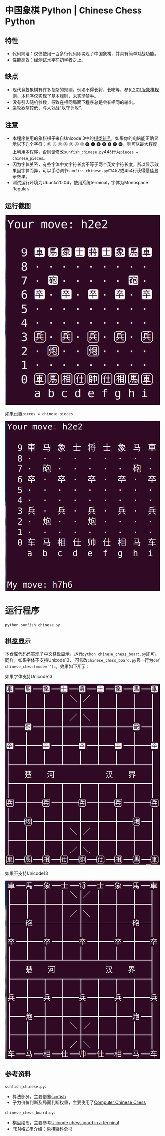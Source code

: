 # 中国象棋 Python | Chinese Chess Python

## 特性
- 代码简洁：仅仅使用一百多行代码即实现了中国象棋，并具有简单对战功能。
- 性能高效：经测试水平在初学者之上。

## 缺点
- 现代竞技象棋有许多复杂的规则，例如不得长将，长吃等，参见[2011版象棋规则](http://www.xqbase.com/protocol/rule2011.pdf)。本程序仅实现了基本规则，未实现禁手。
- 没有引入随机参数，导致在相同局面下程序总是会有相同的输出。
- 进攻欲望较低，与人对战“以守为攻”。

## 注意
- 本程序使用的象棋棋子来自Unicode13中的[棋类符号](https://www.unicode.org/charts/PDF/U1FA00.pdf)，如果你的电脑能正确显示以下几个字符：🩠 🩡 🩢 🩣 🩤 🩦 🩥 🩧 🩨 🩩 🩪 🩫 🩭 🩬，则可以最大程度上利用本程序，否则请修改`sunfish_chinese.py`448行为`pieces = chinese_pieces`。
- 因为字体关系，有些字体中文字符长度不等于两个英文字符长度，所以显示效果因字体而异，可以手动调节`sunfish_chinese.py`中452或454行获得最佳显示效果。
- 测试运行环境为Ubuntu20.04，使用系统terminal，字体为Monospace Regular。

## 运行截图

![xiangqi_unicode](screenshot/xiangqi_unicode.png)

如果设置`pieces = chinese_pieces`

![xaingqi_chinese](screenshot/xiangqi_chinese.png)

# 运行程序
```shell
python sunfish_chinese.py
```

## 棋盘显示
本仓库代码还实现了中文棋盘显示，运行`python chinese_chess_board.py`即可。同样，如果字体不支持Unicode13， 可修改`chinese_chess_board.py`第一行为`def chinese_chess(mode=''):`。效果如下所示：

如果字体支持Unicode13

![chess_board_unicode](screenshot/chess_board_unicode.png)

如果不支持Unicode13

![chess_board_chinese](screenshot/chess_board_chinese.png)

## 参考资料
`sunfish_chinese.py`:
- 算法部分，主要借鉴[sunfish](https://github.com/thomasahle/sunfish)
- 子力价值判断及局面判断权重，主要使用了[Computer Chinese Chess](http://www.psung.org/xq/computer/2004CCC.pdf)

`chinese_chess_board.oy`:
- 棋盘绘制，主要参考[Unicode chessboard in a terminal](https://www.daniweb.com/programming/software-development/code/423640/unicode-chessboard-in-a-terminal)
- FEN格式串介绍：[象棋百科全书](https://www.xqbase.com/protocol.htm)
